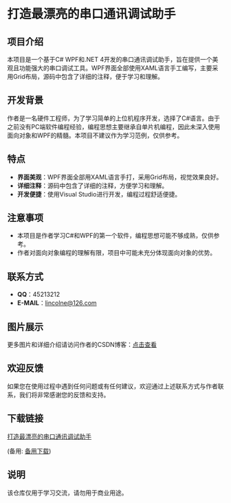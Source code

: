 # 打造最漂亮的串口通讯调试助手

## 项目介绍

本项目是一个基于C# WPF和.NET 4开发的串口通讯调试助手，旨在提供一个美观且功能强大的串口调试工具。WPF界面全部使用XAML语言手工编写，主要采用Grid布局，源码中包含了详细的注释，便于学习和理解。

## 开发背景

作者是一名硬件工程师，为了学习简单的上位机程序开发，选择了C#语言。由于之前没有PC端软件编程经验，编程思想主要继承自单片机编程，因此未深入使用面向对象和WPF的精髓。本项目不建议作为学习范例，仅供参考。

## 特点

- **界面美观**：WPF界面全部用XAML语言手打，采用Grid布局，视觉效果良好。
- **详细注释**：源码中包含了详细的注释，方便学习和理解。
- **开发便捷**：使用Visual Studio进行开发，编程过程舒适便捷。

## 注意事项

- 本项目是作者学习C#和WPF的第一个软件，编程思想可能不够成熟，仅供参考。
- 作者对面向对象编程的理解有限，项目中可能未充分体现面向对象的优势。

## 联系方式

- **QQ**：45213212
- **E-MAIL**：lincolne@126.com

## 图片展示

更多图片和详细介绍请访问作者的CSDN博客：[点击查看](http://blog.csdn.net/q45213212/article/details/35265773)

## 欢迎反馈

如果您在使用过程中遇到任何问题或有任何建议，欢迎通过上述联系方式与作者联系，我们将非常感谢您的反馈和支持。

## 下载链接
[打造最漂亮的串口通讯调试助手](https://pan.quark.cn/s/f4f9dbbce71f) 

(备用: [备用下载](https://pan.baidu.com/s/1t9eDOv0dqH9br2alcVu8uQ?pwd=1234))

## 说明

该仓库仅用于学习交流，请勿用于商业用途。
